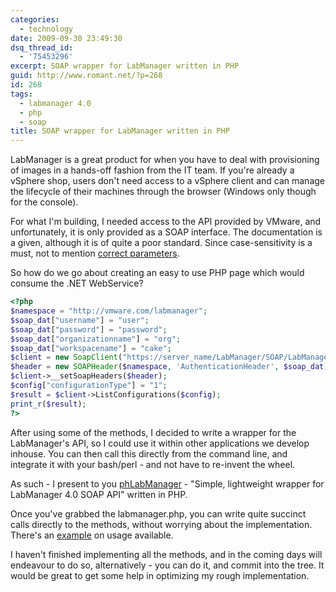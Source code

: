 ```yaml
---
categories:
  - technology
date: 2009-09-30 23:49:30
dsq_thread_id:
  - '75453296'
excerpt: SOAP wrapper for LabManager written in PHP
guid: http://www.romant.net/?p=268
id: 268
tags:
  - labmanager 4.0
  - php
  - soap
title: SOAP wrapper for LabManager written in PHP
---
```


LabManager is a great product for when you have to deal with provisioning of images in a hands-off fashion from the IT team. If you're already a vSphere shop, users don't need access to a vSphere client and can manage the lifecycle of their machines through the browser (Windows only though for the console).

For what I'm building, I needed access to the API provided by VMware, and unfortunately, it is only provided as a SOAP interface. The documentation is a given, although it is of quite a poor standard. Since case-sensitivity is a must, not to mention [correct parameters](http://twitter.com/romant/status/4496796125).

So how do we go about creating an easy to use PHP page which would consume the .NET WebService?

```php
<?php
$namespace = "http://vmware.com/labmanager";
$soap_dat["username"] = "user";
$soap_dat["password"] = "password";
$soap_dat["organizationname"] = "org";
$soap_dat["workspacename"] = "cake";
$client = new SoapClient("https://server_name/LabManager/SOAP/LabManager.asmx?wsdl");
$header = new SOAPHeader($namespace, 'AuthenticationHeader', $soap_dat);
$client->__setSoapHeaders($header);
$config["configurationType"] = "1";
$result = $client->ListConfigurations($config);
print_r($result);
?>
```

After using some of the methods, I decided to write a wrapper for the LabManager's API, so I could use it within other applications we develop inhouse. You can then call this directly from the command line, and integrate it with your bash/perl - and not have to re-invent the wheel.

As such - I present to you [phLabManager](http://code.google.com/p/phlabmanager) - "Simple, lightweight wrapper for LabManager 4.0 SOAP API" written in PHP.

Once you've grabbed the labmanager.php, you can write quite succinct calls directly to the methods, without worrying about the implementation. There's an [example](http://code.google.com/p/phlabmanager/wiki/HowTo) on usage available.

I haven't finished implementing all the methods, and in the coming days will endeavour to do so, alternatively - you can do it, and commit into the tree. It would be great to get some help in optimizing my rough implementation.
